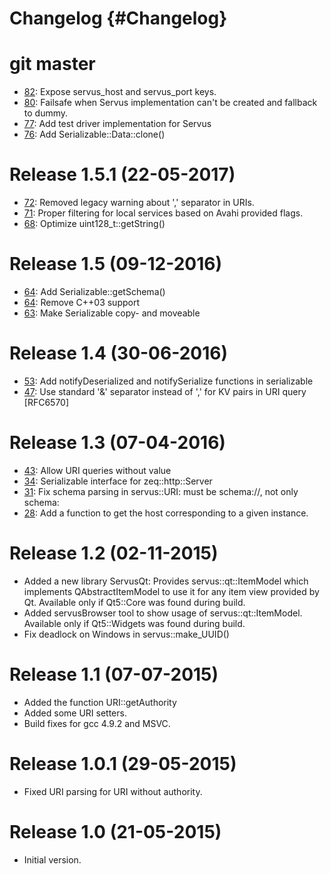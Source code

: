 
# Changelog {#Changelog}

# git master

* [82](https://github.com/HBPVis/Servus/pull/20):
  Expose servus_host and servus_port keys.
* [80](https://github.com/HBPVis/Servus/pull/80):
  Failsafe when Servus implementation can't be created and fallback to dummy.
* [77](https://github.com/HBPVis/Servus/pull/77):
  Add test driver implementation for Servus
* [76](https://github.com/HBPVis/Servus/pull/76):
  Add Serializable::Data::clone()

# Release 1.5.1 (22-05-2017)

* [72](https://github.com/HBPVis/Servus/pull/72):
  Removed legacy warning about ',' separator in URIs.
* [71](https://github.com/HBPVis/Servus/pull/71):
  Proper filtering for local services based on Avahi provided flags.
* [68](https://github.com/HBPVis/Servus/pull/68):
  Optimize uint128_t::getString()

# Release 1.5 (09-12-2016)

* [64](https://github.com/HBPVis/Servus/pull/64):
  Add Serializable::getSchema()
* [64](https://github.com/HBPVis/Servus/pull/64):
  Remove C++03 support
* [63](https://github.com/HBPVis/Servus/pull/63):
  Make Serializable copy- and moveable

# Release 1.4 (30-06-2016)

* [53](https://github.com/HBPVis/Servus/pull/53):
  Add notifyDeserialized and notifySerialize functions in serializable
* [47](https://github.com/HBPVis/Servus/pull/47):
  Use standard '&' separator instead of ',' for KV pairs in URI query [RFC6570]

# Release 1.3 (07-04-2016)

* [43](https://github.com/HBPVis/Servus/pull/43):
  Allow URI queries without value
* [34](https://github.com/HBPVis/Servus/pull/34):
  Serializable interface for zeq::http::Server
* [31](https://github.com/HBPVis/Servus/pull/31):
  Fix schema parsing in servus::URI: must be schema://, not only schema:
* [28](https://github.com/HBPVis/Servus/pull/28):
  Add a function to get the host corresponding to a given instance.

# Release 1.2 (02-11-2015)

* Added a new library ServusQt: Provides servus::qt::ItemModel which implements
  QAbstractItemModel to use it for any item view provided by Qt. Available only
  if Qt5::Core was found during build.
* Added servusBrowser tool to show usage of servus::qt::ItemModel. Available
  only if Qt5::Widgets was found during build.
* Fix deadlock on Windows in servus::make_UUID()

# Release 1.1 (07-07-2015)

* Added the function URI::getAuthority
* Added some URI setters.
* Build fixes for gcc 4.9.2 and MSVC.

# Release 1.0.1 (29-05-2015)

* Fixed URI parsing for URI without authority.

# Release 1.0 (21-05-2015)

* Initial version.
